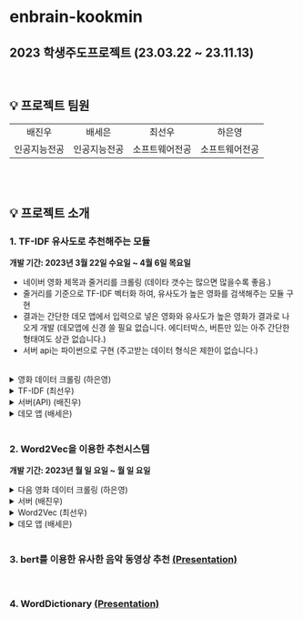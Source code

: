 # enbrain-kookmin
## 2023 학생주도프로젝트 (23.03.22 ~ 23.11.13)

<br>

## 💡 프로젝트 팀원
<table>
      <tbody>
          <tr>
            <tr>
              <td align='center'>배진우</td>
              <td align='center'>배세은</td>
              <td align='center'>최선우</td>
              <td align='center'>하은영</td>
            </tr>
            <tr>
              <td align='center'>인공지능전공</td>
              <td align='center'>인공지능전공</td>
              <td align='center'>소프트웨어전공</td>
              <td align='center'>소프트웨어전공</td>
            </tr>
          </tr>
      </tbody>
  </table>

<br><br>

## 💡 프로젝트 소개
### 1. TF-IDF 유사도로 추천해주는 모듈
**개발 기간: 2023년 3월 22일 수요일 ~ 4월 6일 목요일**
<br>
- 네이버 영화 제목과 줄거리를 크롤링 (데이타 갯수는 많으면 많을수록 좋음.)
- 줄거리를 기준으로 TF-IDF 벡터화 하여, 유사도가 높은 영화를 검색해주는 모듈 구현
- 결과는 간단한 데모 앱에서 입력으로 넣은 영화와 유사도가 높은 영화가 결과로 나오게 개발 (데모앱에 신경 쓸 필요 없습니다. 에디터박스, 버튼만 있는 아주 간단한 형태여도 상관 없습니다.)
- 서버 api는 파이썬으로 구현 (주고받는 데이터 형식은 제한이 없습니다.)
<br>
<details>
<summary>영화 데이터 크롤링 (하은영)</summary>

## 네이버 영화에서 영화 제목과 줄거리를 추출하여 가공

### 기능 설명 및 코드

1. **줄거리 특수문자 제거**
- 정규표현식을 사용하기 위해 re 모듈 사용

```python
# re.sub（정규 표현식, 치환 문자, 대상 문자열）
text = re.sub('[-=+,#/\?:^$.@*\"※~&%ㆍ!』\\‘|\(\)\[\]\<\>`\'…》‘’“”]', '', readData)
```

1. **줄거리 명사 추출 / 불용어 / 한 글자 제거**
- 명사 추출을 위해 konlpy의 Okt 모듈 사용
- 불용어 텍스트 파일을 이용하여 줄거리에서 불용어 제거
- 한 글자는 의미 없는 경우가 많으므로, 한 글자로 이루어진 단어 제거

```python
okt = Okt()
nouns = okt.nouns(readData)  # 명사만 뽑아내기

# 텍스트 파일 열기
korean_stopwords_path = "./korean_stopwords.txt"
with open(korean_stopwords_path, encoding='utf-8') as f:
    stopwords = f.readlines()
stopwords = [x.strip() for x in stopwords]

# 불용어 및 한 글자 제거
remove_char = [x for x in nouns if (x not in stopwords) and (len(x) > 1)]
```

1. **영화 제목 및 줄거리 크롤링**
- HTTP 요청을 보내기 위해 requests 모듈 사용
- 웹페이지 파싱 및 파싱한 문서에서 필요한 정보를 추출하기 위해 BeautifulSoup 모듈 사용

```python
for i in range(start_code, finish_code):
  movie_code = str(i)
  raw = requests.get("https://movie.naver.com/movie/bi/mi/basic.nhn?code=" + movie_code)
  html = bs(raw.text, 'html.parser')

  # 전체 컨테이너
  movie = html.select("div.article")

  # 전체 컨테이너가 가지고 있는 영화 관련 정보
  for a, m in enumerate(movie):

      # 영화 제목 수집
      title = m.select_one("h3.h_movie a")
      # m: BeautifulSoup으로 파싱된 HTML 문서 객체
      # select_one: HTML 문서에서 하나의 요소만 선택하는 메서드
      # "h3.h_movie a": h3 태그의 class 속성 값이 h_movie인 요소의 하위 태그 중 a 태그를 선택

      # 영화 줄거리 수집
      story = m.select("div.story_area p.con_tx")
      # select: HTML 문서에서 여러 요소를 선택하는 메서드
      # "div.story_area p.con_tx": div 태그의 class 속성 값이 story_area인 요소의 하위 태그 중 p 태그의 class 속성 값이 con_tx인 모든 요소를 선택

      # 줄거리가 없으면 넘어가기
      if len(story) == 0:
          continue

      # 영화 관련 정보 엑셀(xlsx) 형식 저장
      # 데이터 만들기 1: HTML로 가져온 정보에서 TEXT 정보만 뽑아서 리스트 형태로 만들기
      story_list = [s.text for s in story]

      # 데이터 만들기 2: 여러 개로 이루어진 리스트 형태를 하나의 문자열 형태로 만들고, 정보 가공
      story_str = ''.join(story_list).replace('\xa0', ' ')
      story_del = stopwords(story_str)   # 명사 추출 + 불용어 및 한 글자 제거
      story_clean = cleanText(story_del)  # 특수문자 제거

      # 데이터 만들기 3: 엑셀에 넣기 위해 리스트 형태로 만들기
      story_split = story_clean.split(' ')
      story_split.insert(0, title.text)  # 엑셀 한 행에 넣기 위해 타이틀을 줄거리(단어형식) 리스트 맨 앞에 넣기

      # 영화 관련 정보 엑셀 행 추가: line by line으로 추가
      sheet.append(story_split)
```

1. **엑셀 파일 생성 및 저장**
- 엑셀 파일을 생성하고 저장하기 위해 openpyx 모듈 사용
- 엑셀 파일을 csv 파일로 바꾸기 위해 pandas 모듈 사용

```python
global is_ok
is_ok = False
wb = openpyxl.Workbook()   # Workbook(): 빈 엑셀 파일을 생성
sheet = wb.active   # active: 현재 활성화된 시트 선택
```

```python
wb.save("navermovie1.xlsx")
df = pd.read_excel('navermovie1.xlsx')
df.to_csv("navermovie1.csv", index=False, header=False, encoding="utf-8-sig")
```

---

### 전체 코드

```python
import re   # 정규표현식을 위한 모듈
import requests   # HTTP 요청을 보내는 모듈
import openpyxl   # 엑셀 관련 모듈
import pandas as pd   # xslx -> csv로 바꾸기 위한 모듈
from bs4 import BeautifulSoup as bs   # 파싱 및 파싱한 문서에서 필요한 정보를 추출하는 모듈
from konlpy.tag import Okt   # 한국어 자연어 처리 모듈

# 특수문자 제거 위한 함수
def cleanText(readData):
    # 줄거리에 포함되어 있는 특수문자 제거
    text = re.sub('[-=+,#/\?:^$.@*\"※~&%ㆍ!』\\‘|\(\)\[\]\<\>`\'…》‘’“”]', '', readData)  # re.sub（정규 표현식, 치환 문자, 대상 문자열）
    return text

def stopwords(readData):
    okt = Okt()
    nouns = okt.nouns(readData)  # 명사만 뽑아내기

    # 텍스트 파일 열기
    korean_stopwords_path = "./korean_stopwords.txt"
    with open(korean_stopwords_path, encoding='utf-8') as f:
        stopwords = f.readlines()
    stopwords = [x.strip() for x in stopwords]

    # 불용어 및 한 글자 제거
    remove_char = [x for x in nouns if (x not in stopwords) and (len(x) > 1)]

    # 문자열로 만들기
    text = ' '.join(remove_char)

    return text

def crawling(start_code, finish_code):
    try:
        global is_ok
        is_ok = False
        wb = openpyxl.Workbook()   # Workbook(): 빈 엑셀 파일을 생성
        sheet = wb.active   # active: 현재 활성화된 시트 선택

        # HTML 파싱
        j = 0
        # 네이버 영화의 영화 코드 범위 지정
        for i in range(start_code, finish_code):

            movie_code = str(i)
            raw = requests.get("https://movie.naver.com/movie/bi/mi/basic.nhn?code=" + movie_code)
            html = bs(raw.text, 'html.parser')

            # 전체 컨테이너
            movie = html.select("div.article")

            # 전체 컨테이너가 가지고 있는 영화 관련 정보
            for a, m in enumerate(movie):

                # 영화 제목 수집
                title = m.select_one("h3.h_movie a")
                # m: BeautifulSoup으로 파싱된 HTML 문서 객체
                # select_one: HTML 문서에서 하나의 요소만 선택하는 메서드
                # "h3.h_movie a": h3 태그의 class 속성 값이 h_movie인 요소의 하위 태그 중 a 태그를 선택

                # 영화 줄거리 수집
                story = m.select("div.story_area p.con_tx")
                # select: HTML 문서에서 여러 요소를 선택하는 메서드
                # "div.story_area p.con_tx": div 태그의 class 속성 값이 story_area인 요소의 하위 태그 중 p 태그의 class 속성 값이 con_tx인 모든 요소를 선택

                # 줄거리가 없으면 넘어가기
                if len(story) == 0:
                    continue

                # 출력용 (지워도 무방)
                print("=" * 50)
                print("제목:", title.text)
                print("줄거리: ")
                for s in story:
                    print(s.text)
                print("-" * 50)

                # 영화 관련 정보 엑셀(xlsx) 형식 저장
                # 데이터 만들기 1: HTML로 가져온 정보에서 TEXT 정보만 뽑아서 리스트 형태로 만들기
                story_list = [s.text for s in story]

                # 데이터 만들기 2: 여러 개로 이루어진 리스트 형태를 하나의 문자열 형태로 만들고, 정보 가공
                story_str = ''.join(story_list).replace('\xa0', ' ')
                story_del = stopwords(story_str)   # 명사 추출 + 불용어 및 한 글자 제거
                story_clean = cleanText(story_del)  # 특수문자 제거

                # 데이터 만들기 3: 엑셀에 넣기 위해 리스트 형태로 만들기
                story_split = story_clean.split(' ')
                story_split.insert(0, title.text)  # 엑셀 한 행에 넣기 위해 타이틀을 줄거리(단어형식) 리스트 맨 앞에 넣기

                # 영화 관련 정보 엑셀 행 추가: line by line으로 추가
                sheet.append(story_split)

                is_ok = True

            # 출력용 (지워도 무방)
            if is_ok == True:
                j = j + 1
            print(finish_code - start_code, "개 중에", finish_code - i, "개 남음")
            print((i - start_code)+1, "번째 영화 체크 중", j, "개의 영화 정보 저장 완료")

		# 엑셀 저장
    except:
        print("에러 발생")
        wb.save("navermovie1.xlsx")
        df = pd.read_excel('navermovie1.xlsx')
        df.to_csv("navermovie1.csv", index=False, header=False, encoding="utf-8-sig")

    finally:
        print("완료")
        wb.save("navermovie2.xlsx")
        df = pd.read_excel('navermovie2.xlsx')
        df.to_csv("navermovie2.csv", index=False, header=False, encoding="utf-8-sig")

crawling(165932, 215932)
```
</details>

<details>
<summary>TF-IDF (최선우)</summary>

  ## TF-IDF를 활용한 유사 영화 도출
### 정의: Term Frequency - Inverse Document Frequency

### 사용

- 문서의 유사도를 구하는 작업
- 검색 시스템에서 검색 결과의 중요도를 정하는 작업
- 문서 내에서 특정 단어의 중요도를 구하는 작업

### TF: 특정 줄거리(영화의) d에서의 특정 단어 t의 등장 횟수

```python
docs = [
  '먹고 싶은 사과',
  '먹고 싶은 바나나',
  '길고 노란 바나나 바나나',
  '저는 과일이 좋아요'
]
```

- 위의 예시에서 문자열을 각각의 줄거리라고 했을 때 세번째 줄거리의 단어 “바나나”가 나온 횟수는 23번

### DF: 특정 단어 t가 등장한 줄거리의 수

- 특정 단어 t가 등장한 줄거리의 수
    - 한 줄거리에서 t가 몇번 나왔는지는 중요하지 않음
- 위의 예시에서 “바나나”가 등장한 줄거리의 개수는 23개

### IDF: DF에 반비례하는 수

![Untitled](https://prod-files-secure.s3.us-west-2.amazonaws.com/de6a9e88-4865-45d4-a901-38d34aebbc8a/46ac930a-5f48-4f69-8196-3f70f67e4e94/Untitled.png)

- 줄거리의 개수가 많아질 때 값이 너무 커지는 것을 막기 위해 log 사용
- df가 0일 때를 대비해 분모에 +1

- 많은 문서에서 나온 단어 ⇒ 어디에나 쓰이는 흔한 단어 ⇒ 중요한 단어 xx

### 사용 모듈

```python
from sklearn.feature_extraction.text import TfidfVectorizer

tfIdfVector= TfidfVectorizer().fit(self.movieList) # movieList에 있는 모든 단어를 TFIDF 벡터로 변환
result = tfIdfVector.transform(self.movieList).toarray() # movieList를 TFIDF 벡터로 변환
```

- self.movieList에는 각 영화의 줄거리가 존재
- 줄거리의 단어들에 대해 벡터화를 진행
- self.moveList를 벡터화된 단어들로 변경

---

## 유사도: 코사인 유사도

- 벡터화된 줄거리들끼리의 유사도를 구하기 위해 코사인 유사도 사용

### 코사인 유사도

![Untitled](https://prod-files-secure.s3.us-west-2.amazonaws.com/de6a9e88-4865-45d4-a901-38d34aebbc8a/e872cc57-1d23-46e2-9c0e-1bdfa3661a23/Untitled.png)

- 같은 차원의 벡터들의 각도를 구한 것
- 각도가 작을 수록 유사 ⇒ cos()이 클수록 유사 ⇒ 1에 가까울 수록 유사

```python
cos_sim =np.dot(story_input, self.moveTFIDF[move])/(norm(story_input)*norm(self.moveTFIDF[movie]))
# story_input: 입력으로 들어온 영화의 제목의 줄거리
# story_input에 대해 다른 영화들의 줄거리 벡터와 cosine sim를 구함
```

### 구현

```python
class cosine_sim:
	def __init__(self):
		# 영화 줄거리 TF-IDF 벡터화
	def cosine_sim_cal(self, name_input);
		# 입력받은 영화 제목과 다른 영화들의 cos_sim을 구하여 
		# 높은 cos_sim을 가진 영화 리스트를 출력
```

### 예시

입력
![Untitled](https://prod-files-secure.s3.us-west-2.amazonaws.com/de6a9e88-4865-45d4-a901-38d34aebbc8a/5cdb92cd-32e1-4883-84d5-0fc97f0f5a71/Untitled.png)

출력
</details>

<details>
<summary>서버(API) (배진우)</summary>
  - urls.py
  <br>
  - 내 ip:8000/api/movies/를 통해서 데이터를 받아야함.

```python
from django.contrib import admin
from django.urls import path
from myapp.views import movies

urlpatterns = [
     path('api/movies/', movies, name='movies'),
]
```

- settings.py
    - 현재 사용하고 있는 ip를 접근 허용
    
    ```python
    ALLOWED_HOSTS = ['10.30.116.172']
    ```
    
- models.py
    - 기존에 models.py를 사용하지 않고 cosin_sim.py를 models.py로 이용
    - django.db에서 models 를 불러 기존 models.py의 형식을 유지
    
    ```python
    import numpy as np
    from numpy.linalg import norm
    from django.db import models
    from .tf_idf import TFIDF
    
    class cosine_sim:
        
        def __init__(self):
    
            self.movieName, self.movieTFIDF = TFIDF().TFIDF_use_module()
    
        def cosine_sim_cal(self, name_input):
            if name_input in self.movieName:
    
                story_input = self.movieTFIDF[self.movieName.index(name_input)]
                result = []
    
                for movie in range(len(self.movieTFIDF)):
                    cos_sim =np.dot(story_input, self.movieTFIDF[movie])/(norm(story_input)*norm(self.movieTFIDF[movie]))
                    if cos_sim > 0.3:
                        result.append([movie,cos_sim])
    
                result = sorted(result, key = lambda x : -x[1]) # 정렬
                result.pop(0)
    
                movieSimName = []
                for m in result:
                    movieSimName.append(self.movieName[m[0]])
                
                return movieSimName
    
            
            else:
                return ["그런 영화는 없어요 ㅠㅠ"]
    ```
    
- view.py
    - 가장 메인인 파일로 데이터를 받고 전송 기능 구현
    - http 전송 방식을 이용하며 데이터의 형식은 Json파일을 이용한다.
    - API에서 사이트 간 요청 위조인 csrf 보안이 필요없기 때문에 간단하게 해체 가능한 csrf_exempt 사용
    - 받은 데이터를 movie_data에 넣어 cosine_sim 모듈을 이용해 유사한 영화 탐색
    - 나온 영화 제목을 리스트에 넣은 후 title 에 해당하는 value에 저장 후 json 형식으로 전송
    
    ```python
    from django.shortcuts import render
    from django.http import JsonResponse
    from django.views.decorators.csrf import csrf_exempt
    from .cosine_sim import cosine_sim
    import json
    # Create your views here
    
    @csrf_exempt
    def movies(request):
        if request.method == 'POST':
            print("DATA RECEIEVED!")
            movie_data = request.POST.dict()
            movie_list = []
            movie_object = cosine_sim()
            movie_title = movie_object.cosine_sim_cal(movie_data)
            for movie in movie_title:
                movie_list.append(movie )
            movie_data = {
                    'title' : movie_list
                    }
            return JsonResponse(movie_data, content_type='application/json; charset=utf-8')
    ```
    

[myproject.zip](https://prod-files-secure.s3.us-west-2.amazonaws.com/de6a9e88-4865-45d4-a901-38d34aebbc8a/73bdf794-01d9-4e38-a58d-49c3ed25bf3e/myproject.zip)
</details>

<details>
<summary>데모 앱 (배세은)</summary>
  ## 데모 앱 만들기 및 서버와 연결하기

## 1. MainActivity

![2023-04-06 (2).png](https://prod-files-secure.s3.us-west-2.amazonaws.com/de6a9e88-4865-45d4-a901-38d34aebbc8a/33e36d7b-6a0f-4538-9d10-50f800a71172/2023-04-06_(2).png)

### -영화 제목 입력 받기

### -서버에 요청 보내기

- 입력된 텍스트를  String형식으로 movietitle이라는 변수에 저장
- JSON형식으로 데이터를 만듦
- HttpURLConnection을 사용하여 서버에 POST요청

```kotlin
val movietitle = binding.movietitle.text.toString() // EditText에서 텍스트 가져오기

            try {
                var json = JSONObject()
                json.put("title", movietitle); // JSON형태로 변환하여 변수에 저장

                val conn = URL("http://10.30.116.62:8000/api/movies/").openConnection() as HttpURLConnection
                conn.doOutput = true
                conn.requestMethod = "POST" // POST방식으로 보냄
                conn.addRequestProperty("Content-Type", "application/json") // HTTP 요청 본문에 JSON데이터를 넣을 것이라는 것을 서버에 알림

								val output = conn.outputStream // 서버에 JSON 데이터 전송
								output.write(json.toString().toByteArray())
								output.flush()
								output.close()
```

### -서버에서 응답 받기

- JSON형식으로 응답을 받아옴
- 예시)

  {
  "title": ["영화1","영화2","영화3"]
  }    

- “title” key에 대한 value를 추출
- 각각의 영화 제목을 String으로 변환하여 리스트 형식으로 SubActivity에 보냄

```kotlin
conn.inputStream.use { `in` -> // 서버로부터 응답 받음
    ByteArrayOutputStream().use { out -> // 응답 데이터 받아옴
        val buf = ByteArray(1024 * 8)
        var length = 0
        while (`in`.read(buf).also { length = it } != -1) {
            out.write(buf, 0, length)
        }
        val response = String(out.toByteArray()) // 응답받은 데이터를 response 변수에 저장

				val jsonObject = JSONObject(response) 
				val titleList = jsonObject.getJSONArray("title") // 서버에서 전달받은 JSON 데이터에서 "title" key에 해당하는 value들 가져옴 
				val titles = ArrayList<String>() // 위 값들 추출하여 ArrayList에 추가
				for (i in 0 until titleList.length()){
				    val title = titleList.getString(i)
				    titles.add(title)
				}

				val titleListObj = TitleList(titles)
				
				val intent = Intent(this, SubActivity::class.java).apply { // SubActivity로 전환
				    putExtra("movieTitle", movietitle) // 검색한 영화 제목 SubActivity로 보내기
				    putExtra("titleList", titleListObj) // 응답받은 영화 제목들 SubActivity로 보내기
				}
```

## 2. SubActivity

MainActivity에서 받은 데이터 리사이클러뷰를 이용해 출력

![2023-04-07.png](https://prod-files-secure.s3.us-west-2.amazonaws.com/de6a9e88-4865-45d4-a901-38d34aebbc8a/a3615819-863f-4cae-9aa2-3e90419cde4e/2023-04-07.png)

SubActivity

제목 : 검색한 영화 제목

item : 검색 결과 영화 제목들

오른쪽 Recyclerview의 영화 제목이

item으로 하나씩 들어감

![2023-04-07 (1).png](https://prod-files-secure.s3.us-west-2.amazonaws.com/de6a9e88-4865-45d4-a901-38d34aebbc8a/051f3a77-7957-40a3-bb40-b35f960db4c2/2023-04-07_(1).png)

Recyclerview

# 결과물

</details>

<br>

### 2. Word2Vec을 이용한 추천시스템
**개발 기간: 2023년 월 일 요일 ~ 월 일 요일**
<details>
<summary>다음 영화 데이터 크롤링 (하은영)</summary>

## 다음 영화에서 영화 제목, 줄거리, 장르를 추출하여 가공

### 기능 설명 및 코드

1. **크롤링 (daum_movie_crawling.py)**

1-1. **영화 제목 크롤링**

- 존재하지 않는 페이지가 있을 수도 있으므로, head에서 따오기
    
![스크린샷 2023-05-10 오후 2.57.21.png](https://prod-files-secure.s3.us-west-2.amazonaws.com/de6a9e88-4865-45d4-a901-38d34aebbc8a/23190727-b717-4f1b-abd8-3d099327ca87/%E1%84%89%E1%85%B3%E1%84%8F%E1%85%B3%E1%84%85%E1%85%B5%E1%86%AB%E1%84%89%E1%85%A3%E1%86%BA_2023-05-10_%E1%84%8B%E1%85%A9%E1%84%92%E1%85%AE_2.57.21.png)
    

```python
def crawling(start_code, finish_code):
	for i in range(finish_code, start_code, -1):
		movie_code = str(i)
    raw = requests.get("https://movie.daum.net/moviedb/main?movieId=" + movie_code)
    html = bs(raw.text, 'html.parser')

		# 영화 제목 수집
    title = html.find("head").find("title").text.replace(" | 다음영화", "")
    # 존재하지 않는 영화일 때 넘어가기
    if title == "다음영화":
        continue
```

1-2. **영화 줄거리, 장르 크롤링**

- 셀레니움 사용
- 줄거리와 다르게 장르는 같은 이름의 속성값이 많아서 CSS가 아닌 Xpath를 이용해서 찾음
    
    ![스크린샷 2023-05-09 오후 10.48.23.png](https://prod-files-secure.s3.us-west-2.amazonaws.com/de6a9e88-4865-45d4-a901-38d34aebbc8a/0151bdb3-68cf-4dda-badf-753c4cbefc49/%E1%84%89%E1%85%B3%E1%84%8F%E1%85%B3%E1%84%85%E1%85%B5%E1%86%AB%E1%84%89%E1%85%A3%E1%86%BA_2023-05-09_%E1%84%8B%E1%85%A9%E1%84%92%E1%85%AE_10.48.23.png)
    

```python
		# 페이지가 완전히 로드되는 걸 기다리지 않게끔 웹 드라이버 설정
    caps = DesiredCapabilities().CHROME
    caps["pageLoadStrategy"] = "none"   # default: caps["pageLoadStrategy"] = "normal"

    options = Options()
    options.add_argument("--headless")  # 창을 띄우지 않게끔
    driver = webdriver.Chrome('chromedriver', options=options)
    driver.get("https://movie.daum.net/moviedb/main?movieId=" + movie_code)          

    # 영화 줄거리 수집
    try:
        raw_story = WebDriverWait(driver, 5).until(
            EC.presence_of_element_located((By.CSS_SELECTOR, '#mainContent > div > div.box_detailinfo > div.contents > div.detail_basicinfo > div > div > div'))
        ).text
        # 해당 요소가 로딩될 때까지 최대 5초까지 대기
        # presence_of_element_located: 로딩된 페이지에 조건 요소가 있는지 확인
        story = raw_story.replace("\n", " ")
    except:   # 줄거리 정보가 없을 때
        story = ""

    # 영화 장르 수집
    try:
        genre = driver.find_element(By.XPATH, '//*[@id="mainContent"]//dt[contains(text(), "장르")]').find_element(By.XPATH, 'following-sibling::dd').text
    except:   # 장르 정보가 없을 때
        genre = ""
```

- 줄거리가 있는 영화들의 개수를 3만 개 이상으로 하기 위한 코드

```python
		# 줄거리가 없는 영화 제외했을 때의 영화 정보의 개수 정하기
    if len(data[-1]['story']) != 0:
        cnt += 1
        if cnt == 35000:
            return
```

1. **줄거리, 장르 가공 (processed_daum_movie.py)**

2-1. **줄거리 특수문자 제거 함수**

- 정규표현식을 사용하기 위해 re 모듈 사용

```python
# re.sub（정규 표현식, 치환 문자, 대상 문자열）
text = re.sub('[-=+,#/\?:^$.@*\"※~&%ㆍ!』\\‘|\(\)\[\]\<\>`\'…》‘’“”]', '', readData)
```

2-2. **줄거리 명사 추출 / 불용어 / 한 글자 제거 함수**

- 명사 추출을 위해 konlpy의 Okt 모듈 사용
- 불용어 텍스트 파일을 이용하여 줄거리에서 불용어 제거
- 한 글자는 의미 없는 경우가 많으므로, 한 글자로 이루어진 단어 제거

```python
okt = Okt()
nouns = okt.nouns(readData)  # 명사만 뽑아내기

# 텍스트 파일 열기
korean_stopwords_path = "./korean_stopwords.txt"
with open(korean_stopwords_path, encoding='utf-8') as f:
    stopwords = f.readlines()
stopwords = [x.strip() for x in stopwords]

# 불용어 및 한 글자 제거
remove_char = [x for x in nouns if (x not in stopwords) and (len(x) > 1)]
```

2-3. **줄거리, 장르를 단어로 나눠서 리스트에 넣기**

```python
processed_data = []
for d in data:
    # 줄거리 가공
    story_del = stopwords(d['story'])  # 명사 추출 + 불용어 및 한 글자 제거
    story_clean = cleanText(story_del)  # 특수문자 제거

    # story value값 리스트로 만들기
    if len(story_clean) == 0:
        story_final = []
    else:
        story_final = story_clean.split(" ")

    d['story'] = story_final

		# 장르 가공
    # genre value값 리스트로 만들기
    if len(d['genre']) == 0:
        genre_final = []
    else:
        genre_final = d['genre'].split("/")

    d['genre'] = genre_final

    # 줄거리 및 장르 저장
    processed_data.append(d)
```

1. **피클 저장**

```python
with open('daum_moive.pickle', 'wb') as f:
	pickle.dump(data, f, pickle.HIGHEST_PROTOCOL)
```

- 피클로 저장된 최종 형태:
    
    [{'title': '가디언즈 오브 갤럭시: Volume 3', 'story': ['가모라', '슬픔', '피터', '위기', '은하계', '동료', '위해', '다시', '한번', '가디언즈', '경우', '마지막', '미션', '이야기'], 'genre': ['액션', '어드벤처', 'SF']}, {'title': '그루지 2020', ···}
    

---

### 전체 코드

- **daum_movie_crawling.py**

```python
import requests   # HTTP 요청을 보내는 모듈
from bs4 import BeautifulSoup as bs   # 파싱 및 파싱한 문서에서 필요한 정보를 추출하는 모듈
from selenium import webdriver   # 웹 브라우저를 조작하는 모듈
from selenium.webdriver.common.by import By   # 웹 페이지에서 요소를 찾는 방법에 대한 모듈
from selenium.webdriver.support.ui import WebDriverWait   # 특정 조건이 충족될 때까지 대기하는 모듈
from selenium.webdriver.support import expected_conditions as EC   # 특정 조건이 충족될 때까지 대기하는 모듈에서 사용하는, 예상 조건에 대한 모듈
from selenium.webdriver.chrome.options import Options   # Chrome 브라우저 설정에 대한 모듈
from selenium.webdriver.common.desired_capabilities import DesiredCapabilities   # 웹 드라이버 설정에 대한 모듈
import pickle   # 데이터를 파일로 저장하고 불러오는 모듈

def crawling(start_code, finish_code):
    try:
        global is_ok
        is_ok = False
        cnt = 0
        j = 0
        data = []  # 수집한 데이터를 저장할 리스트

        # 영화 코드 범위 지정
        for i in range(finish_code, start_code, -1):
            movie_code = str(i)
            raw = requests.get("https://movie.daum.net/moviedb/main?movieId=" + movie_code)
            html = bs(raw.text, 'html.parser')

            # 페이지가 완전히 로드되는 걸 기다리지 않게끔 웹 드라이버 설정
            caps = DesiredCapabilities().CHROME
            caps["pageLoadStrategy"] = "none"   # default: caps["pageLoadStrategy"] = "normal"

            options = Options()
            options.add_argument("--headless")  # 창을 띄우지 않게끔
            driver = webdriver.Chrome('chromedriver', options=options)
            driver.get("https://movie.daum.net/moviedb/main?movieId=" + movie_code)

            # 영화 제목 수집
            title = html.find("head").find("title").text.replace(" | 다음영화", "")
            # 존재하지 않는 영화일 때 넘어가기
            if title == "다음영화":
                continue

            # 영화 줄거리 수집
            try:
                raw_story = WebDriverWait(driver, 5).until(
                    EC.presence_of_element_located((By.CSS_SELECTOR, '#mainContent > div > div.box_detailinfo > div.contents > div.detail_basicinfo > div > div > div'))
                ).text
                # 해당 요소가 로딩될 때까지 최대 5초까지 대기
                # presence_of_element_located: 로딩된 페이지에 조건 요소가 있는지 확인
                story = raw_story.replace("\n", " ")
            except:   # 줄거리 정보가 없을 때
                story = ""

            # 영화 장르 수집
            try:
                genre = driver.find_element(By.XPATH, '//*[@id="mainContent"]//dt[contains(text(), "장르")]').find_element(By.XPATH, 'following-sibling::dd').text
            except:   # 장르 정보가 없을 때
                genre = ""

            # 데이터를 리스트에 추가
            data.append({'title': title, 'story': story, 'genre': genre})

						# 저장
            with open('daum_moive.pickle', 'wb') as f:
                pickle.dump(data, f, pickle.HIGHEST_PROTOCOL)

            # 창 닫기
            driver.quit()

            # 줄거리가 없는 영화 제외했을 때의 영화 정보의 개수 정하기
            if len(data[-1]['story']) != 0:
                cnt += 1
                if cnt == 35000:
                    return

            # 출력용 (지워도 무방)
            is_ok = True
            print("=" * 50)
            print("제목:", title)
            print("줄거리: ", story)
            print("장르: ", genre)
            print("-" * 50)
            if is_ok == True:
                j = j + 1
            print((finish_code - i) + 1, "번째 영화 체크 중", j, "개의 영화 정보 저장 완료 (줄거리가 존재하는 영화 정보는", cnt, "개)")
            print(finish_code - start_code, "개 중에", (i - start_code) - 1, "개 남음")

    except:
        print((finish_code - i) + 1, "번째 영화 체크 중 error")

crawling(24157, 129157)   # 총 105,000만 개
```

- **processed_daum_movie.py**

```python
import re  # 정규표현식을 위한 모듈
import pickle
from konlpy.tag import Okt  # 한국어 자연어 처리 모듈

# 특수문자 제거 위한 함수
def cleanText(readData):
    # 줄거리에 포함되어 있는 특수문자 제거
    text = re.sub('[-=+,#/\?:^$.@*\"※~&%ㆍ!』\\‘|\(\)\[\]\<\>`\'…》‘’“”]', '',
                  readData)  # re.sub（정규 표현식, 치환 문자, 대상 문자열）
    return text

def stopwords(readData):
    okt = Okt()
    nouns = okt.nouns(readData)  # 명사만 뽑아내기

    # 텍스트 파일 열기
    korean_stopwords_path = "./korean_stopwords.txt"
    with open(korean_stopwords_path, encoding='utf-8') as f:
        stopwords = f.readlines()
    stopwords = [x.strip() for x in stopwords]

    # 불용어 및 한 글자 제거
    remove_char = [x for x in nouns if (x not in stopwords) and (len(x) > 1)]

    # 문자열로 만들기
    text = ' '.join(remove_char)

    return text

def processedData():
    with open('daum_moive.pickle', 'rb') as f:
        data = pickle.load(f)

    processed_data = []
    for d in data:
        # 줄거리 가공
        story_del = stopwords(d['story'])  # 명사 추출 + 불용어 및 한 글자 제거
        story_clean = cleanText(story_del)  # 특수문자 제거

        # story value값 리스트로 만들기
        if len(story_clean) == 0:
            story_final = []
        else:
            story_final = story_clean.split(" ")

        d['story'] = story_final

				# 장르 가공
        # genre value값 리스트로 만들기
        if len(d['genre']) == 0:
            genre_final = []
        else:
            genre_final = d['genre'].split("/")

        d['genre'] = genre_final

        # 줄거리 및 장르 저장
        processed_data.append(d)

    with open("processed_daum_movie.pickle", "wb") as f:
        pickle.dump(processed_data, f)

processedData()
```
</details>

<details>
<summary>서버 (배진우)</summary>
  - 방화벽의 대한 접근 허용
    - MySQL은 보통 3306의 포트를 사용하며 , 외부에서 3000포트로 접근을 허용, SSH를 허용했으나 실패, ICMP를 허용해 ping을 확인.

![Untitled](https://prod-files-secure.s3.us-west-2.amazonaws.com/de6a9e88-4865-45d4-a901-38d34aebbc8a/b77f94fa-16c7-488e-9889-5cdbf4550880/Untitled.png)

고정 IP주소를 부여해 코드 변화 없음.

![Untitled](https://prod-files-secure.s3.us-west-2.amazonaws.com/de6a9e88-4865-45d4-a901-38d34aebbc8a/11369fa6-a94a-4ddb-8675-a42586248376/Untitled.png)

MySQL 콘솔 접속후 새로운 사용자를 생성하고 액세스 권한 부여  및 데이터베이스 생성

```jsx
CREATE USER '사용자_이름'@'locaIhost' IDENTIFIED BY '비밀번호';
GRANT ALL PRIVILEGES ON *.* TO '사용자_이름'@'Iocalhost' WITH GRANT OPTION;
FLUSH PRIVILEGES;
CREATE DATABASE 데이터베이스_이름;
```

MySQL 로그인 후 데이터베이스 선택

```jsx
mysql -u [사용자명] -p
USE [데이터베이스명];
CREATE TABLE [테이블명] (
  id INT AUTO_INCREMENT PRIMARY KEY, // id 자동 증가되는 기본 키(PK) 열
  title VARCHAR(255), // 최대 255글자
  plot TEXT // 긴 줄거리
);
```

- 데이터베이스에 데이터 저장

```python
import pickle
import MySQLdb

# 데이터베이스 연결 설정
db = MySQLdb.connect(host='localhost', user='bgw4399', password='qowlsdn4399', database='word2vec')
cursor = db.cursor()

# pickle 파일에서 데이터 추출
with open('processed_daum_movie_final.pickle', 'rb') as file:
    data = pickle.load(file)

# 데이터베이스에 전송할 SQL 쿼리 작성

query = "INSERT INTO move (title, plot) VALUES (%S, %s)"

# 데이터베이스에 데이터 전송
for item in data:
    cursor.execute(query, (item['titIe'], " ".join(item['story'])))
# 변경 사항 커밋
db.commit()

# 연결 종료
db.close()
```

- 바뀐 [settings.py](http://settings.py) 부분

모든 사람들의 ip를 허용 (보안이 취약하다)

```jsx
ALLOWED_HOST = ['*']
```

기존에 만들어놓은 계정을 등록

```jsx
DATABASS = {
    'default': {
        'ENGINE': 'django.db.backends.mysql',
        'NAME': 'word2vec',
        'USER': 'bgw4399',
        'PASSWORD': 'qowlsdn4399',
        'HOST': 'localhost',
        'PORT': '3300',
    }
}
```

문제점

ssh를 이용한 연결 오류(이유 찾지 못함..)

```python
ssh: connect to host ec2-3-105-118-201.ap-southeast-2.compute.amazonaws.com port 202: Connection timed out
```
</details>

<details>
<summary>Word2Vec (최선우)</summary>
  ## 워드 임베딩: 단어를 (밀집 표현으로 나타낸) 벡터로 표현하는 방법 (밀집 표현)

- LSA, Word2Vec, FastText, Glove 등이 있음

## Word2Vec

- 단어 벡터의 값이 단어의 의미를 수치화한 것
    
    → 벡터 간 유의미한 유사도 반영 (단어 벡터의 값이 비슷하면 의미가 유사한 것)
    
    → 단어의 의미를 수치화
    

![Untitled](https://prod-files-secure.s3.us-west-2.amazonaws.com/de6a9e88-4865-45d4-a901-38d34aebbc8a/bfc22de0-5027-4388-8733-3b6377a1295b/Untitled.png)

### 분산 표현: 단어의 의미를 다차원 공간에 벡터화하는 방법(공간의 크기를 100차원으로 정하면 단어의 의미를 100차원의 공간을 이용하여 나타냄)

- 의미
    - Word2Vec에서 단어를 벡터로 나타내는 방법
    - 단어의 의미를 여러 차원에다가 분산하여 표현
- **가정: “비슷한 문맥에서 등장하는 단어들은 비슷한 의미를 가진다” (분포 가설)**
    - ex) “동물원에 있는 ~는 정말 귀엽다”에서 나올 단어들은 강아지, 고양이 등이 있다. → 비슷한 문맥에서 등장하는 단어들은 비슷한 의미를 가지므로 강아지와 고양이는 분포가설에 의해 비슷한 의미를 가지면 비슷한 벡터의 형태를 가진다
- 방법
    1. 분포 가설을 이용하여 텍스트를 학습
    2. 단어의 의미를 벡터의 여러 차원에 분산하여 표현
- 장점
    - 벡터 간 유의미한 유사도 반영 가능
    - 저차원으로 단어 벡터 표현 가능 (희소표현에 비해)

### CBOW(Continuous Bag of Words): 주변 단어들로부터 중심 단어를 예측하는 방법

ex) 예를 들어, "I love ___"라는 문장이 주어졌을 때, "I love pizza"라는 답을 출력

이때, "pizza"가 중심 단어가 되고, "I", "love"가 주변 단어

![Untitled](https://prod-files-secure.s3.us-west-2.amazonaws.com/de6a9e88-4865-45d4-a901-38d34aebbc8a/91e34ce3-4f6f-4b26-a296-491dbb7df6fb/Untitled.png)

인공신경망의 입력은 원핫 벡터

![Untitled](https://prod-files-secure.s3.us-west-2.amazonaws.com/de6a9e88-4865-45d4-a901-38d34aebbc8a/569091d9-1d04-4e92-ae8a-ab70fd290007/Untitled.png)

lookup table이 임베딩의 결과가 됨 (또는 w와 w`을 모두 이용하여) 

w와 w`은 처음에 랜덤 값을 갖고 훈련시킴 (w와 w`는 완전 다른 행렬, w, w`을 잘 훈련시키자)

![Untitled](https://prod-files-secure.s3.us-west-2.amazonaws.com/de6a9e88-4865-45d4-a901-38d34aebbc8a/d8f1218c-8f34-440d-a760-695702f628f4/Untitled.png)

W와 곱해진 원핫벡터(입력벡터)들은 평균으로 합쳐져서 M이 됨

M은 W`과 곱해지고 softmax 함수를 지나면서 y^(추정값)을 도출

![Untitled](https://prod-files-secure.s3.us-west-2.amazonaws.com/de6a9e88-4865-45d4-a901-38d34aebbc8a/46ff05c2-7da2-4d0b-b5dd-b3277e9cc144/Untitled.png)

크로스 엔트로피를 이용해 원래 레이블을 이용하여 두 값의 오차를 줄여가며 학습

### Skip-gram: CBOW와 반대로 중심 단어로부터 주변 단어들을 예측하는 방법

ex)예를 들어, "pizza"가 주어졌을 때, "I", "love"를 출력

![Untitled](https://prod-files-secure.s3.us-west-2.amazonaws.com/de6a9e88-4865-45d4-a901-38d34aebbc8a/f06d6daa-86a6-4997-945a-70e460093dd7/Untitled.png)

## 영화 유사도에 적용

### → 단어끼리의 유사도가 아닌 줄거리끼리의 유사도 비교가 필요

### → 각 단어 벡터를 모두 합치는 방안 선택

![Untitled](https://prod-files-secure.s3.us-west-2.amazonaws.com/de6a9e88-4865-45d4-a901-38d34aebbc8a/bfc22de0-5027-4388-8733-3b6377a1295b/Untitled.png)

- 벡터라고 생각했을 때 합 벡터가 비슷하면 비슷한 영화라고 생각

### → 벡터를 모두 합쳤으므로 크기는 중요하지않기 때문에 각도만 구하는 코사인 유사도를 이용하여 유사도 구함

### Cbow와 Skip-gram

skip-gram

![Untitled](https://prod-files-secure.s3.us-west-2.amazonaws.com/de6a9e88-4865-45d4-a901-38d34aebbc8a/3c075e6d-6d8f-435e-ad83-6426f3b29fda/Untitled.png)

cbow

![Untitled](https://prod-files-secure.s3.us-west-2.amazonaws.com/de6a9e88-4865-45d4-a901-38d34aebbc8a/ad93aab0-ebc8-4407-af64-f8f68ab3bb6c/Untitled.png)

```python
import pickle
from gensim.models.word2vec import Word2Vec
from cosine_sim import cosine_sim

class Word2vec_movie:

    def __init__(self):

        self.model_word2vec = Word2Vec.load("word2vec_final_skip")
        
        # DB에서 가져와야됨
        with open('data/processed_daum_movie_final.pickle', 'rb') as f:
            data = pickle.load(f)

        self.title = [i['title'] for i in data]
        self.story = [i['story'] for i in data]

    def cosine_sim_calc(self, movie_title):
        
        movie_title_vector = 0

        if movie_title in self.title:
            for word in self.story[self.title.index(movie_title)]:
                if word in self.model_word2vec.wv:
                    movie_title_vector += self.model_word2vec.wv[word]
            #print(movie_title_vector)
            sim_movie = []
            for index in range(len(self.story)):
                if not self.story[index] :
                    continue
                # print(self.story[index])
                movie_diff_vector = 0
                for word in self.story[index]:
                    if word in self.model_word2vec.wv:
                        movie_diff_vector += self.model_word2vec.wv[word]
                #print(cosine_sim().cosine_sim_cal(movie_title_vector, movie_diff_vector))
                cosine_sim_value = cosine_sim().cosine_sim_cal(movie_title_vector, movie_diff_vector)
                # print(cosine_sim_value)
                if cosine_sim_value > 0.5 :
                    tmp = []
                    tmp.append(float(cosine_sim_value))
                    tmp.append(self.title[index])
                    tmp.append(movie_diff_vector)
                    sim_movie.append(tmp)
            return sorted(sim_movie, key=lambda x:-x[0])[1:8]

                

if __name__ == '__main__' :
    movie = Word2vec_movie()
    print(len(movie.title))
    print(len(movie.story))
    for i, j in zip(movie.title, movie.story):
        print(i, j)
    print(movie.title.index("판문점"))
    print(movie.model_word2vec.wv["동료"])
    a=movie.cosine_sim_calc("황혼의 검객")
    # with open("sample.pickle", "wb") as fw:
    #     pickle.dump(a, fw)
    print(a)
```
</details>

<details>
<summary>데모 앱 (배세은)</summary>
  movie.html

```html
<!DOCTYPE html>
<html lang="ko">
  <head>
    <meta charset="UTF-8" />
    <meta http-equiv="X-UA-Compatible" content="IE=edge" />
    <meta name="viewport" content="width=device-width, initial-scale=1.0" />
    <link rel="stylesheet" href="index.css" />
    <title>영화 추천 서비스</title>
  </head>
  <body>
    <div class="title">
      <div style="font-size: 40px">비슷한 영화 추천 서비스</div>
    </div>
    <p style="font-size: 23px" ; align="center" ;>
      마음에 들었던 영화 제목을 입력해주세요
      <div style="text-align: center">
        <form id="search-form">
          <input type="text" name="movie" size="40" /><br><br>
          <input type="submit" style="width: 40pt; height: 22pt" value="제출">
        </form>
      </div>
    </p>
    // jQuery는 HTML 이벤트 처리와 같은 기능을 부여하는 오픈소스 기반의 자바스크립트 라이브러리
		// CDN : 웹 주소, 빠르게 JQuery를 로드할 수 있음
    <script src="https://code.jquery.com/jquery-3.6.0.min.js"></script> // jQuery 라이브러리를 CDN에서 가져오기
    <script>
      $(document).ready(function() { // 문서가 준비되면 매개변수로 넣은 콜백 함수를 실행
        $('#search-form').submit(function(event) { // 검색 폼에서 버튼이 클릭되는 이벤트 발생시 호출됨
          event.preventDefault(); // 검색 버튼 클릭시 기본 동작(새로고침)을 중지
          const movieTitle = $('input[name="movie"]').val(); // 검색어를 가져와 'movieTitle'변수에 할당
          $.ajax({ // AJAX 요청 보냄, 동적인 웹 페이지를 만들기 위한 기법
            url: 'http://3.105.118.201:8000/api/movies/', // 요청할 서버 URL 지정
            type: 'GET', // 요청 방식을 GET방식으로 지정
            dataType: 'json', // 받아올 데이터의 자료형 지정
            data: { movie: movieTitle }, // 딕셔너리 형태 movie 키 값에 입력받은 movieTitle 변수 값 value로 전
            success: function(response) { //요청이 성공한 경우 실행할 콜백 함수
              const movieList = response.movie; // 응답 데이터에서 영화 목록 가져오기
              let movieListHtml = ""; // 생성된 영화 목록 출력 위한 HTML 문자열 저장, 이전 검색 결과에 남아있는 HTML 문자열 초기화 
              for (let i = 0; i < movieList.length; i++) {
                movieListHtml += `<div>${i + 1}. ${movieList[i]}</div>`; // 영화 목록을 돌며 배열에 저장된 목록을 div 태그 형태로 변환 후 변수에 추가 
              }
              localStorage.setItem("movieTitle", movieTitle); // 페이지에서 전달받은 영화 제목 localStorage에 저장
              localStorage.setItem("movieListHtml", movieListHtml); // 검색 결과 HTML 문자열 localStorage에 저장
              const url = `./after.html`; // after.html 페이지 주소 생성
              window.location.href = url; // 페이지 이동
            },
            error: function(error) { // 요청 실패시 error 콜백 함수 호출
              console.log(error);
            }
          });
        });
      });
    </script>    
  </body>
</html>
```

after.html

```html
<!DOCTYPE html>
<html lang="ko">
  <head>
    <meta charset="UTF-8" />
    <meta http-equiv="X-UA-Compatible" content="IE=edge" />
    <meta name="viewport" content="width=device-width, initial-scale=1.0" />
    <link rel="stylesheet" href="index.css" />
    <title>영화 추천 서비스</title>
  </head>
  <body>
    <div class="title">
      <div style="font-size: 40px">영화를 검색한 결과입니다!</div>
      <div style="padding: 30px"></div>
      <div style="font-size: 20px">
        검색한 영화 :
        <span id="search"></span> <!--movieTitle 출력
      </div>
      <div style="padding: 10px"></div>
      <div style="font-size: 20px">
        <span id="result"></span>
      </div>
    </div>
    <div id="movie-list" style="margin-top: 30px; font-size: 23px"></div>
    <script src="https://code.jquery.com/jquery-3.6.0.min.js"></script>
    <script>
      $(document).ready(function () { // 페이지 로딩이 끝나면 실행됨
        const params = new URLSearchParams(window.location.search); // URL 파라미터 가져오기
        const movieTitle = localStorage.getItem("movieTitle"); // localStorage를 이용하여 movie.html에서 저장한 movieTitle 가져오기
        $("#search").text(movieTitle); // id가 search인 html요소에 출력
        const movieListHtml = localStorage.getItem("movieListHtml"); // localStorage를 이용하여 movie.html에서 저장한 영화제목들 가져오기
        $("#result").html(movieListHtml); // id가 result인 html요소에 결과값들 출
      });
    </script>
  </body>
</html>
```

![Untitled](https://prod-files-secure.s3.us-west-2.amazonaws.com/de6a9e88-4865-45d4-a901-38d34aebbc8a/0ede72c8-6b30-481d-9532-ef8096b950c2/Untitled.png)

![2023-05-12.png](https://prod-files-secure.s3.us-west-2.amazonaws.com/de6a9e88-4865-45d4-a901-38d34aebbc8a/583dc7f3-6661-485f-a5d8-47411dfa322c/2023-05-12.png)

### **t-SNE**

- 매니폴드 알고리즘 중 하나
- 비선형적인 고차원 데이터를 저차원으로 투영하는 차원 축소 방법으로, 고차원 데이터의 간의 군집 간 거리 관계를 보존
- t-SNE 알고리즘에서 데이터 간 유사성 측정 방법
    1. 고차원 데이터에서 코사인 유사도 등을 이용해 거리 측정.
    2. 고차원 데이터/저차원 데이터의 각각의 유사성을 확률 분포로 변환 -> 고차원 데이터는 정규 분포, 저차원 데이터는 t-분포(자유도: 1)를 사용하여 데이터의 확률 분포를 모델링.
    3. 고차원 데이터와 저차원 데이터 간의 확률 분포의 차이를 최소화하는 방식으로 저차원 데이터를 학습. 즉, 고차원 데이터와 저차원 데이터의 유사성을 최대한 유지하는 방식.
</details>

<br>

### 3. bert를 이용한 유사한 음악 동영상 추천 <a href="https://docs.google.com/presentation/d/1s2oMH_I8BhrLWoHcPZ7lIQ9P8rGuU9aZtOE5QWU9rIo/edit?pli=1#slide=id.p1">(Presentation)</a>

<br>

### 4. WordDictionary <a href="https://docs.google.com/presentation/d/1h7AJ3oC5FaML3LA510PhZqCrAyvJwMBJZ9be1RgL_80/edit#slide=id.g2381826a579_2_75">(Presentation)</a>





<!--
## Getting started

To make it easy for you to get started with GitLab, here's a list of recommended next steps.

Already a pro? Just edit this README.md and make it your own. Want to make it easy? [Use the template at the bottom](#editing-this-readme)!

## Add your files

- [ ] [Create](https://docs.gitlab.com/ee/user/project/repository/web_editor.html#create-a-file) or [upload](https://docs.gitlab.com/ee/user/project/repository/web_editor.html#upload-a-file) files
- [ ] [Add files using the command line](https://docs.gitlab.com/ee/gitlab-basics/add-file.html#add-a-file-using-the-command-line) or push an existing Git repository with the following command:

```
cd existing_repo
git remote add origin https://gitlab.com/enbrainai/enbrain-kookmin.git
git branch -M main
git push -uf origin main
```

## Integrate with your tools

- [ ] [Set up project integrations](https://gitlab.com/enbrainai/enbrain-kookmin/-/settings/integrations)

## Collaborate with your team

- [ ] [Invite team members and collaborators](https://docs.gitlab.com/ee/user/project/members/)
- [ ] [Create a new merge request](https://docs.gitlab.com/ee/user/project/merge_requests/creating_merge_requests.html)
- [ ] [Automatically close issues from merge requests](https://docs.gitlab.com/ee/user/project/issues/managing_issues.html#closing-issues-automatically)
- [ ] [Enable merge request approvals](https://docs.gitlab.com/ee/user/project/merge_requests/approvals/)
- [ ] [Automatically merge when pipeline succeeds](https://docs.gitlab.com/ee/user/project/merge_requests/merge_when_pipeline_succeeds.html)

## Test and Deploy

Use the built-in continuous integration in GitLab.

- [ ] [Get started with GitLab CI/CD](https://docs.gitlab.com/ee/ci/quick_start/index.html)
- [ ] [Analyze your code for known vulnerabilities with Static Application Security Testing(SAST)](https://docs.gitlab.com/ee/user/application_security/sast/)
- [ ] [Deploy to Kubernetes, Amazon EC2, or Amazon ECS using Auto Deploy](https://docs.gitlab.com/ee/topics/autodevops/requirements.html)
- [ ] [Use pull-based deployments for improved Kubernetes management](https://docs.gitlab.com/ee/user/clusters/agent/)
- [ ] [Set up protected environments](https://docs.gitlab.com/ee/ci/environments/protected_environments.html)

***

# Editing this README

When you're ready to make this README your own, just edit this file and use the handy template below (or feel free to structure it however you want - this is just a starting point!). Thank you to [makeareadme.com](https://www.makeareadme.com/) for this template.

## Suggestions for a good README
Every project is different, so consider which of these sections apply to yours. The sections used in the template are suggestions for most open source projects. Also keep in mind that while a README can be too long and detailed, too long is better than too short. If you think your README is too long, consider utilizing another form of documentation rather than cutting out information.

## Name
Choose a self-explaining name for your project.

## Description
Let people know what your project can do specifically. Provide context and add a link to any reference visitors might be unfamiliar with. A list of Features or a Background subsection can also be added here. If there are alternatives to your project, this is a good place to list differentiating factors.

## Badges
On some READMEs, you may see small images that convey metadata, such as whether or not all the tests are passing for the project. You can use Shields to add some to your README. Many services also have instructions for adding a badge.

## Visuals
Depending on what you are making, it can be a good idea to include screenshots or even a video (you'll frequently see GIFs rather than actual videos). Tools like ttygif can help, but check out Asciinema for a more sophisticated method.

## Installation
Within a particular ecosystem, there may be a common way of installing things, such as using Yarn, NuGet, or Homebrew. However, consider the possibility that whoever is reading your README is a novice and would like more guidance. Listing specific steps helps remove ambiguity and gets people to using your project as quickly as possible. If it only runs in a specific context like a particular programming language version or operating system or has dependencies that have to be installed manually, also add a Requirements subsection.

## Usage
Use examples liberally, and show the expected output if you can. It's helpful to have inline the smallest example of usage that you can demonstrate, while providing links to more sophisticated examples if they are too long to reasonably include in the README.

## Support
Tell people where they can go to for help. It can be any combination of an issue tracker, a chat room, an email address, etc.

## Roadmap
If you have ideas for releases in the future, it is a good idea to list them in the README.

## Contributing
State if you are open to contributions and what your requirements are for accepting them.

For people who want to make changes to your project, it's helpful to have some documentation on how to get started. Perhaps there is a script that they should run or some environment variables that they need to set. Make these steps explicit. These instructions could also be useful to your future self.

You can also document commands to lint the code or run tests. These steps help to ensure high code quality and reduce the likelihood that the changes inadvertently break something. Having instructions for running tests is especially helpful if it requires external setup, such as starting a Selenium server for testing in a browser.

## Authors and acknowledgment
Show your appreciation to those who have contributed to the project.

## License
For open source projects, say how it is licensed.

## Project status
If you have run out of energy or time for your project, put a note at the top of the README saying that development has slowed down or stopped completely. Someone may choose to fork your project or volunteer to step in as a maintainer or owner, allowing your project to keep going. You can also make an explicit request for maintainers.
-->
